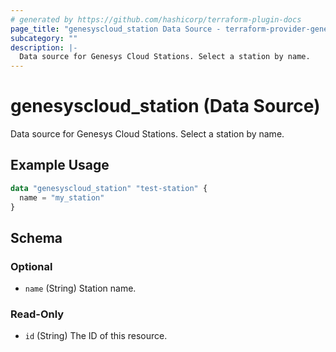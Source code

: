 ```yaml
---
# generated by https://github.com/hashicorp/terraform-plugin-docs
page_title: "genesyscloud_station Data Source - terraform-provider-genesyscloud"
subcategory: ""
description: |-
  Data source for Genesys Cloud Stations. Select a station by name.
---
```


# genesyscloud_station (Data Source)

Data source for Genesys Cloud Stations. Select a station by name.

## Example Usage

```terraform
data "genesyscloud_station" "test-station" {
  name = "my_station"
}
```

<!-- schema generated by tfplugindocs -->
## Schema

### Optional

- `name` (String) Station name.

### Read-Only

- `id` (String) The ID of this resource.


